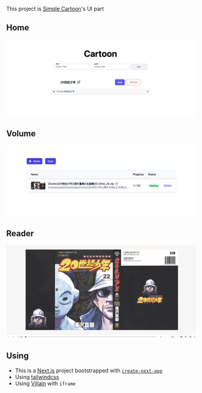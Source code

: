 This project is [Simple Cartoon](https://github.com/bxb100/simple-cartoon)'s UI part

## Home
![img.png](doc/SCR-20221105-u3m.png)

## Volume
![img2.png](doc/img2.png)

## Reader
![img3.png](doc/img3.png)


## Using
* This is a [Next.js](https://nextjs.org/) project bootstrapped with [`create-next-app`](https://github.com/vercel/next.js/tree/canary/packages/create-next-app)
* Using [tailwindcss](https://tailwindcss.com/)
* Using [Villain](https://github.com/btzr-io/Villain) with `iframe`
